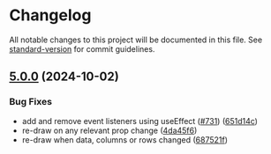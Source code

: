 # Changelog

All notable changes to this project will be documented in this file. See [standard-version](https://github.com/conventional-changelog/standard-version) for commit guidelines.

## [5.0.0](https://github.com/RakanNimer/react-google-charts/compare/v4.0.7...v5.0.0) (2024-10-02)


### Bug Fixes

* add and remove event listeners using useEffect ([#731](https://github.com/RakanNimer/react-google-charts/issues/731)) ([651d14c](https://github.com/RakanNimer/react-google-charts/commit/651d14ce710ee9b2b601a9e5d7792ea5d6ddcf2d))
* re-draw on any relevant prop change ([4da45f6](https://github.com/RakanNimer/react-google-charts/commit/4da45f6c372fe936ac57118dd39664fdbc3301b5))
* re-draw when data, columns or rows changed ([687521f](https://github.com/RakanNimer/react-google-charts/commit/687521ff93c7262a2f200a9de8736fea1882de9a))
